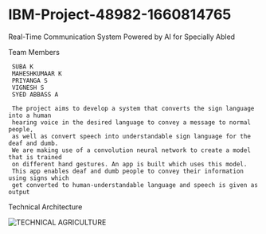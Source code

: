 # IBM-Project-48982-1660814765

Real-Time Communication System Powered by AI for Specially Abled

Team Members

     SUBA K
     MAHESHKUMAAR K
     PRIYANGA S
     VIGNESH S
     SYED ABBASS A
     
     The project aims to develop a system that converts the sign language into a human 
     hearing voice in the desired language to convey a message to normal people, 
     as well as convert speech into understandable sign language for the deaf and dumb.
     We are making use of a convolution neural network to create a model that is trained 
     on different hand gestures. An app is built which uses this model. 
     This app enables deaf and dumb people to convey their information using signs which 
     get converted to human-understandable language and speech is given as output
     
   
Technical Architecture
 
   
![TECHNICAL  AGRICULTURE](https://user-images.githubusercontent.com/116071949/202889485-e5e81138-da6e-495b-ba21-b87348644978.png)
